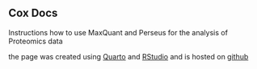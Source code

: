 ## Cox Docs 

Instructions how to use MaxQuant and Perseus for the analysis of Proteomics data

the page was created using [Quarto](https://quarto.org/) and [RStudio](https://quarto.org/docs/manuscripts/authoring/rstudio.html) and is hosted on [github](https://pages.github.com/)

